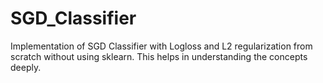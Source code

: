 # SGD_Classifier

Implementation of SGD Classifier with Logloss and L2 regularization from scratch without using sklearn. This helps in understanding the concepts deeply.

